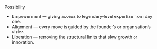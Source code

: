 Possibility

- Empowerment — giving access to legendary‑level expertise from day one.  
- Alignment — every move is guided by the founder’s or organisation’s vision.  
- Liberation — removing the structural limits that slow growth or innovation.   
